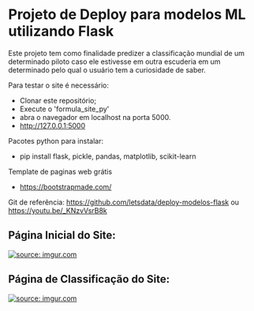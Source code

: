 # Projeto de Deploy para modelos ML utilizando Flask

Este projeto tem como finalidade predizer a classificação mundial de um determinado piloto caso ele estivesse em outra escuderia em um determinado pelo qual o usuário tem a curiosidade de saber. 


Para testar o site é necessário:

- Clonar este repositório;
- Execute o 'formula_site_py' 
- abra o navegador em localhost na porta 5000. 
- http://127.0.0.1:5000


Pacotes python para instalar:

- pip install flask, pickle, pandas, matplotlib, scikit-learn

Template de paginas web grátis

- https://bootstrapmade.com/



Git de referência: https://github.com/letsdata/deploy-modelos-flask ou https://youtu.be/_KNzvVsrB8k

## Página Inicial do Site:

<a href="https://imgur.com/6inx1Mq"><img src="https://imgur.com/6inx1Mq.jpg" title="source: imgur.com" /></a>

## Página de Classificação do Site:

<a href="https://imgur.com/ZBQYJq6"><img src="https://imgur.com/ZBQYJq6.jpg" title="source: imgur.com" /></a>

